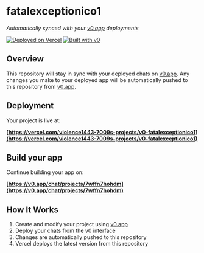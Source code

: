 # fatalexceptionico1

*Automatically synced with your [v0.app](https://v0.app) deployments*

[![Deployed on Vercel](https://img.shields.io/badge/Deployed%20on-Vercel-black?style=for-the-badge&logo=vercel)](https://vercel.com/violence1443-7009s-projects/v0-fatalexceptionico1)
[![Built with v0](https://img.shields.io/badge/Built%20with-v0.app-black?style=for-the-badge)](https://v0.app/chat/projects/7wffn7hohdm)

## Overview

This repository will stay in sync with your deployed chats on [v0.app](https://v0.app).
Any changes you make to your deployed app will be automatically pushed to this repository from [v0.app](https://v0.app).

## Deployment

Your project is live at:

**[https://vercel.com/violence1443-7009s-projects/v0-fatalexceptionico1](https://vercel.com/violence1443-7009s-projects/v0-fatalexceptionico1)**

## Build your app

Continue building your app on:

**[https://v0.app/chat/projects/7wffn7hohdm](https://v0.app/chat/projects/7wffn7hohdm)**

## How It Works

1. Create and modify your project using [v0.app](https://v0.app)
2. Deploy your chats from the v0 interface
3. Changes are automatically pushed to this repository
4. Vercel deploys the latest version from this repository